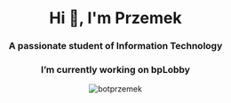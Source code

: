 <h1 align="center">Hi 👋, I'm Przemek</h1>
<h3 align="center">A passionate student of Information Technology</h3>

<h3 align="center"> I’m currently working on bpLobby</h3>

<p align="center"><img align="center" src="https://github-readme-streak-stats.herokuapp.com/?user=botprzemek&" alt="botprzemek" /></p>
